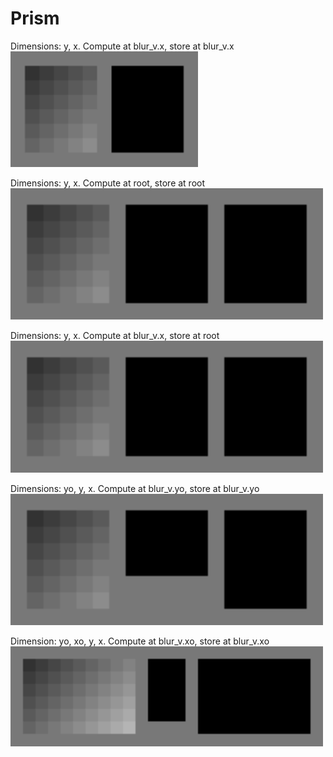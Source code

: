 # Prism

Dimensions: y, x. Compute at blur_v.x, store at blur_v.x
<img src="data/inline.gif" alt="inline blur" width="300" />

Dimensions: y, x. Compute at root, store at root
<img src="data/intermediate.gif" alt="blur with intermediate" width="500" />

Dimensions: y, x. Compute at blur_v.x, store at root
<img src="data/local_intermediate.gif" alt="blur with intermediate" width="500" />

Dimensions: yo, y, x. Compute at blur_v.yo, store at blur_v.yo
<img src="data/stripped.gif" alt="blur with striping" width="500" />

Dimension: yo, xo, y, x. Compute at blur_v.xo, store at blur_v.xo
<img src="data/tiled.gif" alt="blur with striping" width="500" />